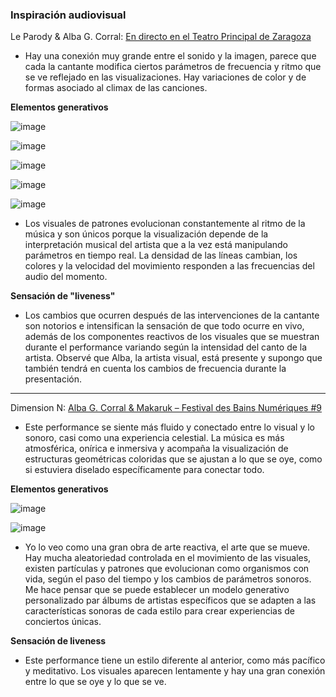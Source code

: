 ### Inspiración audiovisual

Le Parody & Alba G. Corral: [En directo en el Teatro Principal de Zaragoza](https://www.youtube.com/watch?v=eEQPHICafbs)

* Hay una conexión muy grande entre el sonido y la imagen, parece que cada la cantante modifica ciertos parámetros de frecuencia y ritmo que se ve reflejado en las visualizaciones. Hay variaciones de color y de formas asociado al climax de las canciones.

**Elementos generativos**

![image](https://github.com/user-attachments/assets/ace13593-b68b-477f-a233-7ea27df8ff23)

![image](https://github.com/user-attachments/assets/540abce0-0e82-4793-aa04-1fc6b8b1ebac)

![image](https://github.com/user-attachments/assets/9f071be8-140d-43ad-a76e-b4ade30ad227)

![image](https://github.com/user-attachments/assets/59561eb1-a128-4520-8f25-55fe05c3daf5)

![image](https://github.com/user-attachments/assets/efdf649c-a4b6-4225-a158-dd8447167f01)


* Los visuales de patrones evolucionan constantemente al ritmo de la música y son únicos porque la visualización depende de la interpretación musical del artista que a la vez está manipulando parámetros en tiempo real. La densidad de las líneas cambian, los colores y la velocidad del movimiento responden a las frecuencias del audio del momento.

**Sensación de "liveness"**

* Los cambios que ocurren después de las intervenciones de la cantante son notorios e intensifican la sensación de que todo ocurre en vivo, además de los componentes reactivos de los visuales que se muestran durante el performance variando según la intensidad del canto de la artista. Observé que Alba, la artista visual, está presente y supongo que también tendrá en cuenta los cambios de frecuencia durante la presentación.

_______________________________________________________________________________________________________

Dimension N: [Alba G. Corral & Makaruk – Festival des Bains Numériques #9](https://www.youtube.com/watch?v=r0lZ83wvgvs)

* Este performance se siente más fluido y conectado entre lo visual y lo sonoro, casi como una experiencia celestial. La música es más atmosférica, onírica e inmersiva y acompaña la visualización de estructuras geométricas coloridas que se ajustan a lo que se oye, como si estuviera diselado específicamente para conectar todo.

**Elementos generativos**

![image](https://github.com/user-attachments/assets/1cbf8b8f-0096-4735-aadf-33a4bb9e984e)

![image](https://github.com/user-attachments/assets/cd83e3b6-b3ed-4534-be05-ac7ff9b05c52)


* Yo lo veo como una gran obra de arte reactiva, el arte que se mueve. Hay mucha aleatoriedad controlada en el movimiento de las visuales, existen partículas y patrones que evolucionan como organismos con vida, según el paso del tiempo y los cambios de parámetros sonoros. Me hace pensar que se puede establecer un modelo generativo personalizado par álbums de artistas específicos que se adapten a las características sonoras de cada estilo para crear experiencias de conciertos únicas.

**Sensación de liveness**

* Este performance tiene un estilo diferente al anterior, como más pacífico y meditativo. Los visuales aparecen lentamente y hay una gran conexión entre lo que se oye y lo que se ve.
